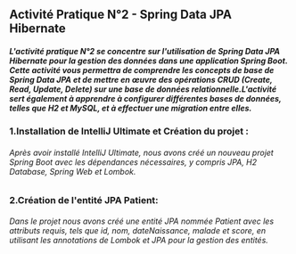 ## Activité Pratique N°2 - Spring Data JPA Hibernate
##### L'activité pratique N°2 se concentre sur l'utilisation de Spring Data JPA Hibernate pour la gestion des données dans une application Spring Boot. Cette activité vous permettra de comprendre les concepts de base de Spring Data JPA et de mettre en œuvre des opérations CRUD (Create, Read, Update, Delete) sur une base de données relationnelle.L'activité sert également à apprendre à configurer différentes bases de données, telles que H2 et MySQL, et à effectuer une migration entre elles.
### 1.Installation de IntelliJ Ultimate et Création du projet :
###### Après avoir installé IntelliJ Ultimate, nous avons créé un nouveau projet Spring Boot avec les dépendances nécessaires, y compris JPA, H2 Database, Spring Web et Lombok.
### 2.Création de l'entité JPA Patient:
###### Dans le projet nous avons créé une entité JPA nommée Patient avec les attributs requis, tels que id, nom, dateNaissance, malade et score, en utilisant les annotations de Lombok et JPA pour la gestion des entités.
